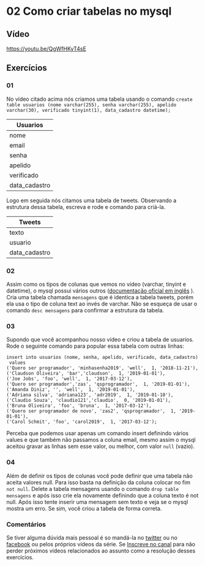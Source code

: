 # 02 Como criar tabelas no mysql 
## Vídeo

https://youtu.be/QgWfHKyT4sE 

## Exercícios 

### 01 
No vídeo citado acima nós criamos uma tabela usando o comando  `create table usuarios (nome varchar(255), senha varchar(255), apelido varchar(30), verificado tinyint(1), data_cadastro datetime);
`

| Usuarios  |
|---|
| nome  |
| email  |
| senha  |
| apelido  |
| verificado  |
|data_cadastro|

Logo em seguida nós citamos uma tabela de tweets. Observando a estrutura dessa tabela, escreva e rode e comando para criá-la. 

| Tweets  |
|---|
| texto  |
| usuario  |
|data_cadastro|

### 02
Assim como os tipos de colunas que vemos no vídeo (varchar, tinyint e datetime), o mysql possui vários outros ([documentação oficial em inglês](https://dev.mysql.com/doc/refman/8.0/en/data-types.html) ). Cria uma tabela chamada `mensagens` que é identica a tabela tweets, porém ela usa o tipo de coluna text ao invés de varchar. Não se esqueça de usar o comando `desc mensagens` para confirmar a estrutura da tabela.  

### 03 
Supondo que você acompanhou nosso vídeo e criou a tabela de usuarios. Rode o seguinte comando para popular essa tabela com outras linhas: 

```
insert into usuarios (nome, senha, apelido, verificado, data_cadastro)
 values 
('Quero ser programador', 'minhasenha2019', 'well',  1, '2018-11-21'),
('Claudson Oliveira', 'bar','cloudson',  1, '2019-01-01'),
('Joe Jobs', 'foo', 'well',  1, '2017-03-12'),
('Quero ser programador','zas', 'qsprogramador',  1, '2019-01-01'),
('Amanda Diniz', '', 'well',  1, '2019-01-01'),
('Adriana silva', 'adriana123', 'adr2019',  1, '2019-01-10'),
('Claudio Souza', 'claudio121','claudio',  0, '2019-01-01'),
('Bruna Oliveira', 'foo', 'bruna',  1, '2017-03-12'),
('Quero ser programador de novo', 'zas2', 'qsprogramador',  1, '2019-01-01'),
('Carol Schmit', 'foo', 'carol2019',  1, '2017-03-12');
```
Perceba que podemos usar apenas um comando insert definindo vários values e que também não passamos a coluna email, mesmo assim o mysql aceitou gravar as linhas sem esse valor, ou melhor, com valor `null` (vazio). 

### 04 

Além de definir os tipos de colunas você pode definir que uma tabela não aceita valores null. Para isso basta na definição da coluna colocar no fim `not null`. 
Delete a tabela mensagens usando o comando `drop table mensagens` e após isso crie ela novamente definindo que a coluna texto é not null. 
Após isso tente inserir uma mensagem sem texto e veja se o mysql mostra um erro. Se sim, você criou a tabela de forma correta. 


### Comentários

Se tiver alguma dúvida mais pessoal é so mandá-la no [twitter](http://twitter.com/qsprogramador) ou no [facebook](http://facebook.com/queroserprogramador) ou pelos próprios vídeos da série. 
Se [Inscreve no canal](https://www.youtube.com/queroserprogramador/) para não perder próximos vídeos relacionados ao assunto como a resolução desses exercícios. 


